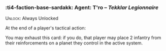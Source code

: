 ### :ti4-faction-base-sardakk: **Agent**: T'ro – _Tekklar Legionnaire_

<span style="font-variant:small-caps;">Unlock</span>: Always Unlocked

At the end of a player's tactical action:

You may exhaust this card: if you do, that player may place 2 infantry from their reinforcements on a planet they control in the active system.
